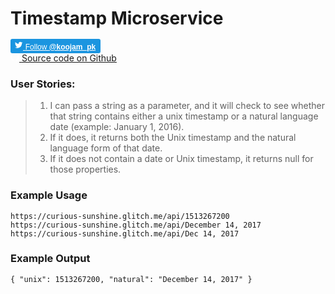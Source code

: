 Timestamp Microservice
==

 <div class="row social-network-wrapper">
            <div class="col-3" style="margin-right: 20px;">
                <a id="follow-button" title="Follow @koojam_pk on Twitter" href="https://twitter.com/intent/follow?original_referer=https%3A%2F%2Fdev.twitter.com%2Fweb%2Ffollow-button&amp;ref_src=twsrc%5Etfw&amp;region=follow_link&amp;screen_name=koojam_pk&amp;tw_p=followbutton" style="position: relative;height: 20px;box-sizing: border-box;padding: 3px 8px 3px 6px;background-color: #1b95e0;color: #fff;border-radius: 3px;font-weight: 500;cursor: pointer;">
                    <img src="data:image/svg+xml,%3Csvg%20xmlns%3D%22http%3A%2F%2Fwww.w3.org%2F2000%2Fsvg%22%20viewBox%3D%220%200%2072%2072%22%3E%3Cpath%20fill%3D%22none%22%20d%3D%22M0%200h72v72H0z%22%2F%3E%3Cpath%20class%3D%22icon%22%20fill%3D%22%23fff%22%20d%3D%22M68.812%2015.14c-2.348%201.04-4.87%201.744-7.52%202.06%202.704-1.62%204.78-4.186%205.757-7.243-2.53%201.5-5.33%202.592-8.314%203.176C56.35%2010.59%2052.948%209%2049.182%209c-7.23%200-13.092%205.86-13.092%2013.093%200%201.026.118%202.02.338%202.98C25.543%2024.527%2015.9%2019.318%209.44%2011.396c-1.125%201.936-1.77%204.184-1.77%206.58%200%204.543%202.312%208.552%205.824%2010.9-2.146-.07-4.165-.658-5.93-1.64-.002.056-.002.11-.002.163%200%206.345%204.513%2011.638%2010.504%2012.84-1.1.298-2.256.457-3.45.457-.845%200-1.666-.078-2.464-.23%201.667%205.2%206.5%208.985%2012.23%209.09-4.482%203.51-10.13%205.605-16.26%205.605-1.055%200-2.096-.06-3.122-.184%205.794%203.717%2012.676%205.882%2020.067%205.882%2024.083%200%2037.25-19.95%2037.25-37.25%200-.565-.013-1.133-.038-1.693%202.558-1.847%204.778-4.15%206.532-6.774z%22%2F%3E%3C%2Fsvg%3E" style="width:1em;height:1em;"></i>
                    <span style="font: normal 12px/18px Helvetica, Arial, sans-serif;">Follow <b>@koojam_pk</b></span>
                </a>
            </div>
            <div class="col-3">
                <a id="github-button" class="btn btn-primary btn-sm" title="Source code on Github" 
                    href="https://github.com/koojam-pk/api-timestamp-microservice"
                    target="blank">
                    <img src="data:image/svg+xml,%3Csvg%20aria-labelledby%3D%22title%22%20role%3D%22img%22%20viewBox%3D%220%200%2024%2024%22%20xmlns%3D%22http%3A%2F%2Fwww.w3.org%2F2000%2Fsvg%22%20fill-rule%3D%22evenodd%22%20clip-rule%3D%22evenodd%22%20stroke-linejoin%3D%22round%22%20stroke-miterlimit%3D%221.414%22%20fill%3D%22%23fff%22%3E%3Ctitle%3EGitHub%20icon%3C%2Ftitle%3E%3Cpath%20d%3D%22M12%20.297c-6.63%200-12%205.373-12%2012%200%205.303%203.438%209.8%208.205%2011.385.6.113.82-.258.82-.577%200-.285-.01-1.04-.015-2.04-3.338.724-4.042-1.61-4.042-1.61C4.422%2018.07%203.633%2017.7%203.633%2017.7c-1.087-.744.084-.729.084-.729%201.205.084%201.838%201.236%201.838%201.236%201.07%201.835%202.809%201.305%203.495.998.108-.776.417-1.305.76-1.605-2.665-.3-5.466-1.332-5.466-5.93%200-1.31.465-2.38%201.235-3.22-.135-.303-.54-1.523.105-3.176%200%200%201.005-.322%203.3%201.23.96-.267%201.98-.399%203-.405%201.02.006%202.04.138%203%20.405%202.28-1.552%203.285-1.23%203.285-1.23.645%201.653.24%202.873.12%203.176.765.84%201.23%201.91%201.23%203.22%200%204.61-2.805%205.625-5.475%205.92.42.36.81%201.096.81%202.22%200%201.606-.015%202.896-.015%203.286%200%20.315.21.69.825.57C20.565%2022.092%2024%2017.592%2024%2012.297c0-6.627-5.373-12-12-12%22%2F%3E%3C%2Fsvg%3E" style="width:1em;height:1em;" />
                    <span class="label">Source code on Github</span>
                </a>
                <br />
            </div>
        </div>

### User Stories:
> 1. I can pass a string as a parameter, and it will check to see whether that string contains either a unix timestamp or a natural language date (example: January 1, 2016).
> 2. If it does, it returns both the Unix timestamp and the natural language form of that date.
> 3. If it does not contain a date or Unix timestamp, it returns null for those properties.

### Example Usage
``` https://curious-sunshine.glitch.me/api/1513267200 ```<br>
``` https://curious-sunshine.glitch.me/api/December 14, 2017 ```<br>
``` https://curious-sunshine.glitch.me/api/Dec 14, 2017 ```
### Example Output
```{ "unix": 1513267200, "natural": "December 14, 2017" }```
